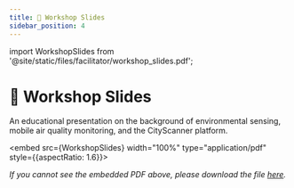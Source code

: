```yaml
---
title: 🛝 Workshop Slides
sidebar_position: 4
---
```


import WorkshopSlides from '@site/static/files/facilitator/workshop_slides.pdf';

# 🛝 Workshop Slides

An educational presentation on the background of environmental sensing, mobile air quality monitoring, and the CityScanner platform.

<embed src={WorkshopSlides} width="100%" type="application/pdf" style={{aspectRatio: 1.6}}></embed>

<i>If you cannot see the embedded PDF above, please download the file <a href={WorkshopSlides} target="_blank">here</a>.</i>
